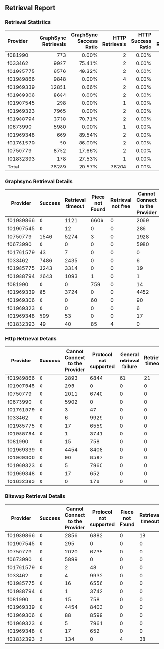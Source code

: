 ## Retrieval Report
### Retrieval Statistics
| Provider  | GraphSync Retrievals | GraphSync Success Ratio | HTTP Retrievals | HTTP Success Ratio | Bitswap Retrievals | Bitswap Success Ratio |
| :-------- | -------------------: | ----------------------: | --------------: | -----------------: | -----------------: | --------------------: |
| f081990   |                  773 |                   0.00% |               2 |              0.00% |                773 |                 0.00% |
| f033462   |                 9927 |                  75.41% |               2 |              0.00% |               9936 |                 0.00% |
| f01985775 |                 6576 |                  49.32% |               2 |              0.00% |               6572 |                 0.00% |
| f01989866 |                 9848 |                   0.00% |               4 |              0.00% |               9817 |                 0.00% |
| f01969339 |                12851 |                   0.66% |               2 |              0.00% |              12857 |                 0.00% |
| f01969306 |                 8684 |                   0.00% |               2 |              0.00% |               8687 |                 0.00% |
| f01907545 |                  298 |                   0.00% |               1 |              0.00% |                295 |                 0.00% |
| f01969323 |                 7965 |                   0.00% |               2 |              0.00% |               7966 |                 0.00% |
| f01988794 |                 3738 |                  70.71% |               2 |              0.00% |               3743 |                 0.00% |
| f0673990  |                 5980 |                   0.00% |               1 |              0.00% |               5899 |                 0.00% |
| f01969348 |                  669 |                  89.54% |               2 |              0.00% |                669 |                 0.00% |
| f01761579 |                   50 |                  86.00% |               2 |              0.00% |                 50 |                 0.00% |
| f0750779  |                 8752 |                  17.66% |               2 |              0.00% |               8755 |                 0.00% |
| f01832393 |                  178 |                  27.53% |               1 |              0.00% |                178 |                 1.12% |
| Total     |                76289 |                  20.57% |           76204 |              0.00% |              76197 |                 0.00% |

### Graphsync Retrieval Details
| Provider  | Success | Retrieval timeout | Piece not Found | Retrieval not free | Cannot Connect to the Provider | General retrieval failure | Retrieval rejected | Deal state missing |
| --------- | ------- | ----------------- | --------------- | ------------------ | ------------------------------ | ------------------------- | ------------------ | ------------------ |
| f01989866 | 0       | 1121              | 6606            | 0                  | 2069                           | 52                        | 0                  | 0                  |
| f01907545 | 0       | 12                | 0               | 0                  | 286                            | 0                         | 0                  | 0                  |
| f0750779  | 1546    | 5274              | 3               | 0                  | 1928                           | 0                         | 0                  | 1                  |
| f0673990  | 0       | 0                 | 0               | 0                  | 5980                           | 0                         | 0                  | 0                  |
| f01761579 | 43      | 7                 | 0               | 0                  | 0                              | 0                         | 0                  | 0                  |
| f033462   | 7486    | 2435              | 0               | 0                  | 6                              | 0                         | 0                  | 0                  |
| f01985775 | 3243    | 3314              | 0               | 0                  | 19                             | 0                         | 0                  | 0                  |
| f01988794 | 2643    | 1093              | 1               | 0                  | 1                              | 0                         | 0                  | 0                  |
| f081990   | 0       | 0                 | 759             | 0                  | 14                             | 0                         | 0                  | 0                  |
| f01969339 | 85      | 3724              | 0               | 0                  | 4452                           | 2361                      | 2229               | 0                  |
| f01969306 | 0       | 0                 | 60              | 0                  | 90                             | 2284                      | 6250               | 0                  |
| f01969323 | 0       | 0                 | 0               | 0                  | 6                              | 98                        | 7861               | 0                  |
| f01969348 | 599     | 53                | 0               | 0                  | 17                             | 0                         | 0                  | 0                  |
| f01832393 | 49      | 40                | 85              | 4                  | 0                              | 0                         | 0                  | 0                  |

### Http Retrieval Details
| Provider  | Success | Cannot Connect to the Provider | Protocol not supported | General retrieval failure | Retrieval timeout |
| --------- | ------- | ------------------------------ | ---------------------- | ------------------------- | ----------------- |
| f01989866 | 0       | 2893                           | 6844                   | 61                        | 21                |
| f01907545 | 0       | 295                            | 0                      | 0                         | 0                 |
| f0750779  | 0       | 2011                           | 6740                   | 0                         | 0                 |
| f0673990  | 0       | 5902                           | 0                      | 0                         | 0                 |
| f01761579 | 0       | 3                              | 47                     | 0                         | 0                 |
| f033462   | 0       | 6                              | 9929                   | 0                         | 0                 |
| f01985775 | 0       | 17                             | 6559                   | 0                         | 0                 |
| f01988794 | 0       | 1                              | 3741                   | 0                         | 0                 |
| f081990   | 0       | 15                             | 758                    | 0                         | 0                 |
| f01969339 | 0       | 4454                           | 8408                   | 0                         | 0                 |
| f01969306 | 0       | 90                             | 8597                   | 0                         | 0                 |
| f01969323 | 0       | 5                              | 7960                   | 0                         | 0                 |
| f01969348 | 0       | 17                             | 652                    | 0                         | 0                 |
| f01832393 | 0       | 0                              | 178                    | 0                         | 0                 |

### Bitswap Retrieval Details
| Provider  | Success | Cannot Connect to the Provider | Protocol not supported | Piece not Found | Retrieval timeout | General retrieval failure |
| --------- | ------- | ------------------------------ | ---------------------- | --------------- | ----------------- | ------------------------- |
| f01989866 | 0       | 2856                           | 6882                   | 0               | 18                | 61                        |
| f01907545 | 0       | 295                            | 0                      | 0               | 0                 | 0                         |
| f0750779  | 0       | 2020                           | 6735                   | 0               | 0                 | 0                         |
| f0673990  | 0       | 5899                           | 0                      | 0               | 0                 | 0                         |
| f01761579 | 0       | 2                              | 48                     | 0               | 0                 | 0                         |
| f033462   | 0       | 4                              | 9932                   | 0               | 0                 | 0                         |
| f01985775 | 0       | 16                             | 6556                   | 0               | 0                 | 0                         |
| f01988794 | 0       | 1                              | 3742                   | 0               | 0                 | 0                         |
| f081990   | 0       | 15                             | 758                    | 0               | 0                 | 0                         |
| f01969339 | 0       | 4454                           | 8403                   | 0               | 0                 | 0                         |
| f01969306 | 0       | 88                             | 8599                   | 0               | 0                 | 0                         |
| f01969323 | 0       | 5                              | 7961                   | 0               | 0                 | 0                         |
| f01969348 | 0       | 17                             | 652                    | 0               | 0                 | 0                         |
| f01832393 | 2       | 134                            | 0                      | 4               | 38                | 0                         |
